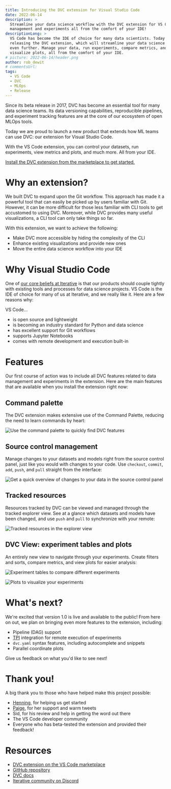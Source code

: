 ```yaml
---
title: Introducing the DVC extension for Visual Studio Code
date: 2022-06-14
description: >
  Streamline your data science workflow with the DVC extension for VS Code. Data
  management and experiments all from the comfort of your IDE!
descriptionLong: >
  VS Code has become the IDE of choice for many data scientists. Today we are
  releasing the DVC extension, which will streamline your data science workflow
  even further. Manage your data, run experiments, compare metrics, and
  visualize plots, all from the comfort of your IDE.
# picture: 2022-06-14/header.png
author: rob_dewit
# commentsUrl:
tags:
  - VS Code
  - DVC
  - MLOps
  - Release
---
```


Since its beta release in 2017, DVC has become an essential tool for many
data science teams. Its data versioning capabilities, reproducible pipelines,
and experiment tracking features are at the core of our ecosystem of open MLOps
tools.

Today we are proud to launch a new product that extends how ML
teams can use DVC: our extension for Visual Studio Code.

With the VS Code extension, you can control your datasets, run experiments, view
metrics and plots, and much more. All from your IDE.

[Install the DVC extension from the marketplace to get started.](https://marketplace.visualstudio.com/items?itemName=Iterative.dvc)

# Why an extension?

We built DVC to expand upon the Git workflow. This approach has made it a
powerful tool that can easily be picked up by users familiar with Git. However, it can be more difficult for those less familiar with CLI tools to get accustomed to using DVC. Moreover, while DVC provides many useful
visualizations, a CLI tool can only take things so far.

With this extension, we want to achieve the following:

- Make DVC more accessible by hiding the complexity of the CLI
- Enhance existing visualizations and provide new ones
- Move the entire data science workflow into your IDE

# Why Visual Studio Code

One of [our core beliefs at Iterative](https://iterative.ai/why-iterative/) is
that our products should couple tightly with existing tools and processes for
data science projects. VS Code is the IDE of choice for many of us at Iterative,
and we really like it. Here are a few reasons why:

VS Code...

- is open source and lightweight
- is becoming an industry standard for Python and data science
- has excellent support for Git workflows
- supports Jupyter Notebooks
- comes with remote development and execution built-in

# Features

Our first course of action was to include all DVC features related to data
management and experiments in the extension. Here are the main features that are
available when you install the extension right now:

## Command palette

The DVC extension makes extensive use of the Command Palette, reducing the need
to learn commands by heart:

![Use the command palette to quickly find DVC
features](/uploads/images/2022-06-14/command-palette.gif)

## Source control management

Manage changes to your datasets and models right from the source control panel,
just like you would with changes to your code. Use `checkout`, `commit`, `add`,
`push`, and `pull` straight from the interface:

![Get a quick overview of changes to your data in the source control
panel](/uploads/images/2022-06-14/source-control.png)

## Tracked resources

Resources tracked by DVC can be viewed and managed through the tracked explorer
view. See at a glance which datasets and models have been changed, and use `push`
and `pull` to synchronize with your remote:

![Tracked resources in the explorer
view](/uploads/images/2022-06-14/tracked-resources.png)

## DVC View: experiment tables and plots

An entirely new view to navigate through your experiments. Create filters and
sorts, compare metrics, and view plots for easier analysis:

![Experiment tables to compare different
experiments](/uploads/images/2022-06-14/dvc-view-experiments-table.png)

![Plots to visualize your
experiments](/uploads/images/2022-06-14/dvc-view-plots.png)

# What's next?

We're excited that version 1.0 is live and available to the public! From here on
out, we plan on bringing even more features to the extension, including:

- Pipeline (DAG) support
- [TPI](https://github.com/iterative/terraform-provider-iterative) integration
  for remote execution of experiments
- `dvc.yaml` syntax features, including autocomplete and snippets
- Parallel coordinate plots

Give us feedback on what you'd like to see next!

# Thank you!

A big thank you to those who have helped make this project possible:

- [Henning](https://github.com/hediet), for helping us get started
- [Paige](https://twitter.com/DynamicWebPaige), for her support and warm tweets
- Sid, for his review and help in getting the word out there
- The VS Code developer community
- Everyone who has beta-tested the extension and provided their feedback!

# Resources

- [DVC extension on the VS Code marketplace](https://marketplace.visualstudio.com/items?itemName=Iterative.dvc)
- [GitHub repository](https://github.com/iterative/vscode-dvc)
- [DVC docs](https://dvc.org/)
- [Iterative community on Discord](https://dvc.org/chat)
